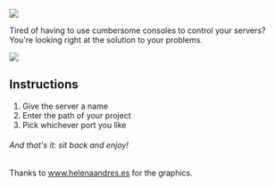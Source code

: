 ![](http://juanberzal.com:81/images/logo.png)

Tired of having to use cumbersome consoles to control your servers? 
You're looking right at the solution to your problems. 

![](http://juanberzal.com:81/images/cannon.png)

## Instructions

1. Give the server a name
2. Enter the path of your project
3. Pick whichever port you like

###### And that's it: sit back and enjoy! 

Thanks to www.helenaandres.es for the graphics. 